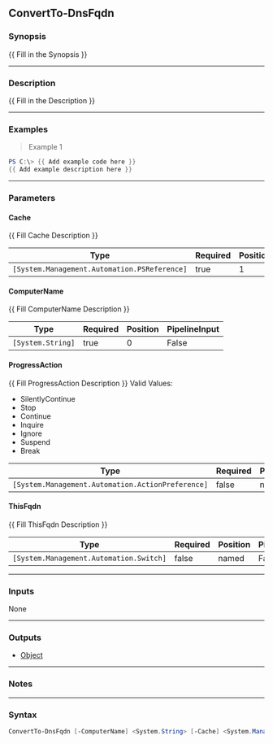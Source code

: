 ConvertTo-DnsFqdn
-----------------

### Synopsis
{{ Fill in the Synopsis }}

---

### Description

{{ Fill in the Description }}

---

### Examples
> Example 1

```PowerShell
PS C:\> {{ Add example code here }}
{{ Add example description here }}
```

---

### Parameters
#### **Cache**
{{ Fill Cache Description }}

|Type                                        |Required|Position|PipelineInput|
|--------------------------------------------|--------|--------|-------------|
|`[System.Management.Automation.PSReference]`|true    |1       |False        |

#### **ComputerName**
{{ Fill ComputerName Description }}

|Type             |Required|Position|PipelineInput|
|-----------------|--------|--------|-------------|
|`[System.String]`|true    |0       |False        |

#### **ProgressAction**
{{ Fill ProgressAction Description }}
Valid Values:

* SilentlyContinue
* Stop
* Continue
* Inquire
* Ignore
* Suspend
* Break

|Type                                             |Required|Position|PipelineInput|Aliases|
|-------------------------------------------------|--------|--------|-------------|-------|
|`[System.Management.Automation.ActionPreference]`|false   |named   |False        |proga  |

#### **ThisFqdn**
{{ Fill ThisFqdn Description }}

|Type                                   |Required|Position|PipelineInput|
|---------------------------------------|--------|--------|-------------|
|`[System.Management.Automation.Switch]`|false   |named   |False        |

---

### Inputs
None

---

### Outputs
* [Object](https://learn.microsoft.com/en-us/dotnet/api/System.Object)

---

### Notes

---

### Syntax
```PowerShell
ConvertTo-DnsFqdn [-ComputerName] <System.String> [-Cache] <System.Management.Automation.PSReference> [-ProgressAction <System.Management.Automation.ActionPreference>] [-ThisFqdn] [<CommonParameters>]
```
